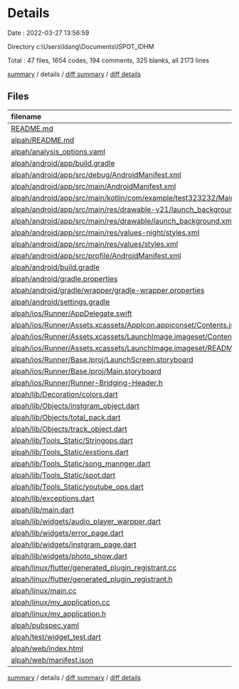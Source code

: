 # Details

Date : 2022-03-27 13:56:59

Directory c:\Users\Idang\Documents\ISPOT_IDHM

Total : 47 files,  1654 codes, 194 comments, 325 blanks, all 2173 lines

[summary](results.md) / details / [diff summary](diff.md) / [diff details](diff-details.md)

## Files
| filename | language | code | comment | blank | total |
| :--- | :--- | ---: | ---: | ---: | ---: |
| [README.md](/README.md) | Markdown | 2 | 0 | 2 | 4 |
| [alpah/README.md](/alpah/README.md) | Markdown | 10 | 0 | 7 | 17 |
| [alpah/analysis_options.yaml](/alpah/analysis_options.yaml) | YAML | 3 | 23 | 4 | 30 |
| [alpah/android/app/build.gradle](/alpah/android/app/build.gradle) | Groovy | 55 | 3 | 13 | 71 |
| [alpah/android/app/src/debug/AndroidManifest.xml](/alpah/android/app/src/debug/AndroidManifest.xml) | XML | 4 | 3 | 1 | 8 |
| [alpah/android/app/src/main/AndroidManifest.xml](/alpah/android/app/src/main/AndroidManifest.xml) | XML | 31 | 6 | 1 | 38 |
| [alpah/android/app/src/main/kotlin/com/example/test323232/MainActivity.kt](/alpah/android/app/src/main/kotlin/com/example/test323232/MainActivity.kt) | kotlin | 4 | 0 | 3 | 7 |
| [alpah/android/app/src/main/res/drawable-v21/launch_background.xml](/alpah/android/app/src/main/res/drawable-v21/launch_background.xml) | XML | 4 | 7 | 2 | 13 |
| [alpah/android/app/src/main/res/drawable/launch_background.xml](/alpah/android/app/src/main/res/drawable/launch_background.xml) | XML | 4 | 7 | 2 | 13 |
| [alpah/android/app/src/main/res/values-night/styles.xml](/alpah/android/app/src/main/res/values-night/styles.xml) | XML | 9 | 9 | 1 | 19 |
| [alpah/android/app/src/main/res/values/styles.xml](/alpah/android/app/src/main/res/values/styles.xml) | XML | 9 | 9 | 1 | 19 |
| [alpah/android/app/src/profile/AndroidManifest.xml](/alpah/android/app/src/profile/AndroidManifest.xml) | XML | 4 | 3 | 1 | 8 |
| [alpah/android/build.gradle](/alpah/android/build.gradle) | Groovy | 27 | 0 | 5 | 32 |
| [alpah/android/gradle.properties](/alpah/android/gradle.properties) | Properties | 5 | 0 | 1 | 6 |
| [alpah/android/gradle/wrapper/gradle-wrapper.properties](/alpah/android/gradle/wrapper/gradle-wrapper.properties) | Properties | 5 | 1 | 1 | 7 |
| [alpah/android/settings.gradle](/alpah/android/settings.gradle) | Groovy | 8 | 0 | 4 | 12 |
| [alpah/ios/Runner/AppDelegate.swift](/alpah/ios/Runner/AppDelegate.swift) | Swift | 12 | 0 | 2 | 14 |
| [alpah/ios/Runner/Assets.xcassets/AppIcon.appiconset/Contents.json](/alpah/ios/Runner/Assets.xcassets/AppIcon.appiconset/Contents.json) | JSON | 122 | 0 | 1 | 123 |
| [alpah/ios/Runner/Assets.xcassets/LaunchImage.imageset/Contents.json](/alpah/ios/Runner/Assets.xcassets/LaunchImage.imageset/Contents.json) | JSON | 23 | 0 | 1 | 24 |
| [alpah/ios/Runner/Assets.xcassets/LaunchImage.imageset/README.md](/alpah/ios/Runner/Assets.xcassets/LaunchImage.imageset/README.md) | Markdown | 3 | 0 | 2 | 5 |
| [alpah/ios/Runner/Base.lproj/LaunchScreen.storyboard](/alpah/ios/Runner/Base.lproj/LaunchScreen.storyboard) | XML | 36 | 1 | 1 | 38 |
| [alpah/ios/Runner/Base.lproj/Main.storyboard](/alpah/ios/Runner/Base.lproj/Main.storyboard) | XML | 25 | 1 | 1 | 27 |
| [alpah/ios/Runner/Runner-Bridging-Header.h](/alpah/ios/Runner/Runner-Bridging-Header.h) | C++ | 1 | 0 | 1 | 2 |
| [alpah/lib/Decoration/colors.dart](/alpah/lib/Decoration/colors.dart) | Dart | 6 | 0 | 2 | 8 |
| [alpah/lib/Objects/instgram_object.dart](/alpah/lib/Objects/instgram_object.dart) | Dart | 53 | 0 | 12 | 65 |
| [alpah/lib/Objects/total_pack.dart](/alpah/lib/Objects/total_pack.dart) | Dart | 8 | 0 | 5 | 13 |
| [alpah/lib/Objects/track_object.dart](/alpah/lib/Objects/track_object.dart) | Dart | 93 | 2 | 27 | 122 |
| [alpah/lib/Tools_Static/Stringops.dart](/alpah/lib/Tools_Static/Stringops.dart) | Dart | 27 | 0 | 3 | 30 |
| [alpah/lib/Tools_Static/exstions.dart](/alpah/lib/Tools_Static/exstions.dart) | Dart | 15 | 0 | 2 | 17 |
| [alpah/lib/Tools_Static/song_mannger.dart](/alpah/lib/Tools_Static/song_mannger.dart) | Dart | 59 | 1 | 27 | 87 |
| [alpah/lib/Tools_Static/spot.dart](/alpah/lib/Tools_Static/spot.dart) | Dart | 78 | 2 | 18 | 98 |
| [alpah/lib/Tools_Static/youtube_ops.dart](/alpah/lib/Tools_Static/youtube_ops.dart) | Dart | 121 | 5 | 23 | 149 |
| [alpah/lib/exceptions.dart](/alpah/lib/exceptions.dart) | Dart | 18 | 0 | 7 | 25 |
| [alpah/lib/main.dart](/alpah/lib/main.dart) | Dart | 111 | 0 | 17 | 128 |
| [alpah/lib/widgets/audio_player_warpper.dart](/alpah/lib/widgets/audio_player_warpper.dart) | Dart | 154 | 0 | 43 | 197 |
| [alpah/lib/widgets/error_page.dart](/alpah/lib/widgets/error_page.dart) | Dart | 11 | 0 | 3 | 14 |
| [alpah/lib/widgets/instgram_page.dart](/alpah/lib/widgets/instgram_page.dart) | Dart | 219 | 0 | 5 | 224 |
| [alpah/lib/widgets/photo_show.dart](/alpah/lib/widgets/photo_show.dart) | Dart | 18 | 0 | 3 | 21 |
| [alpah/linux/flutter/generated_plugin_registrant.cc](/alpah/linux/flutter/generated_plugin_registrant.cc) | C++ | 7 | 4 | 5 | 16 |
| [alpah/linux/flutter/generated_plugin_registrant.h](/alpah/linux/flutter/generated_plugin_registrant.h) | C++ | 5 | 5 | 6 | 16 |
| [alpah/linux/main.cc](/alpah/linux/main.cc) | C++ | 5 | 0 | 2 | 7 |
| [alpah/linux/my_application.cc](/alpah/linux/my_application.cc) | C++ | 74 | 11 | 20 | 105 |
| [alpah/linux/my_application.h](/alpah/linux/my_application.h) | C++ | 7 | 7 | 5 | 19 |
| [alpah/pubspec.yaml](/alpah/pubspec.yaml) | YAML | 30 | 56 | 17 | 103 |
| [alpah/test/widget_test.dart](/alpah/test/widget_test.dart) | Dart | 14 | 10 | 7 | 31 |
| [alpah/web/index.html](/alpah/web/index.html) | HTML | 80 | 18 | 7 | 105 |
| [alpah/web/manifest.json](/alpah/web/manifest.json) | JSON | 35 | 0 | 1 | 36 |

[summary](results.md) / details / [diff summary](diff.md) / [diff details](diff-details.md)